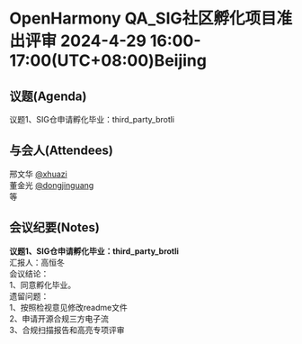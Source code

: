 # OpenHarmony QA_SIG社区孵化项目准出评审 2024-4-29 16:00-17:00(UTC+08:00)Beijing

## 议题(Agenda)

议题1、SIG仓申请孵化毕业：third_party_brotli  

## 与会人(Attendees)

邢文华 [@xhuazi](https://gitee.com/xhuazi)  
董金光 [@dongjinguang](https://gitee.com/dongjinguang)  
等

## 会议纪要(Notes)

**议题1、SIG仓申请孵化毕业：third_party_brotli**  
汇报人：高恒冬  
会议结论：  
1、同意孵化毕业。  
遗留问题：  
1、按照检视意见修改readme文件  
2、申请开源合规三方电子流  
3、合规扫描报告和高亮专项评审  
